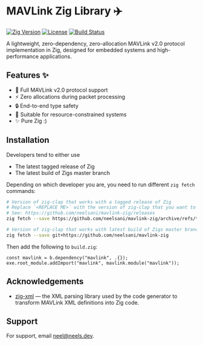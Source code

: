 # MAVLink Zig Library ✈️

[![Zig Version](https://img.shields.io/badge/Zig-0.14.0-%23f7a41d.svg)](https://ziglang.org/)
[![License](https://img.shields.io/badge/License-MIT-blue.svg)](LICENSE)
[![Build Status](https://github.com/neelsani/mavlink-zig/actions/workflows/build.yml/badge.svg)](https://github.com/neelsani/mavlink-zig/actions)

A lightweight, zero-dependency, zero-allocation MAVLink v2.0 protocol implementation in Zig, designed for embedded systems and high-performance applications.

## Features ✨

- 🚀 Full MAVLink v2.0 protocol support
- ⚡ Zero allocations during packet processing
- 🔒 End-to-end type safety
- 🔋 Suitable for resource-constrained systems
- ✨ Pure Zig :)

## Installation

Developers tend to either use
* The latest tagged release of Zig
* The latest build of Zigs master branch

Depending on which developer you are, you need to run different `zig fetch` commands:

```sh
# Version of zig-clap that works with a tagged release of Zig
# Replace `<REPLACE ME>` with the version of zig-clap that you want to use
# See: https://github.com/neelsani/mavlink-zig/releases
zig fetch --save https://github.com/neelsani/mavlink-zig/archive/refs/tags/<REPLACE ME>.tar.gz

# Version of zig-clap that works with latest build of Zigs master branch
zig fetch --save git+https://github.com/neelsani/mavlink-zig
```

Then add the following to `build.zig`:

```zig
const mavlink = b.dependency("mavlink", .{});
exe.root_module.addImport("mavlink", mavlink.module("mavlink"));
```


## Acknowledgements
- [zig-xml](https://github.com/ianprime0509/zig-xml) — the XML parsing library used by the code generator to transform MAVLink XML definitions into Zig code.  

## Support

For support, email neel@neels.dev.

